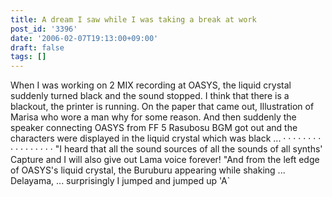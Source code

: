 ```yaml
---
title: A dream I saw while I was taking a break at work
post_id: '3396'
date: '2006-02-07T19:13:00+09:00'
draft: false
tags: []
---
```


When I was working on 2 MIX recording at OASYS, the liquid crystal suddenly turned black and the sound stopped. I think that there is a blackout, the printer is running. On the paper that came out, Illustration of Marisa who wore a man why for some reason. And then suddenly the speaker connecting OASYS from FF 5 Rasubosu BGM got out and the characters were displayed in the liquid crystal which was black ... · · · · · · · · · · · · · · · · · "I heard that all the sound sources of all the sounds of all synths' Capture and I will also give out Lama voice forever! "And from the left edge of OASYS's liquid crystal, the Buruburu appearing while shaking ... Delayama, ... surprisingly I jumped and jumped up 'A`